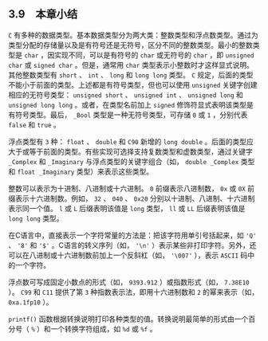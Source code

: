 ## 3.9　本章小结

`C` 有多种的数据类型。基本数据类型分为两大类：整数类型和浮点数类型。通过为类型分配的存储量以及是有符号还是无符号，区分不同的整数类型。最小的整数类型是 `char` ，因实现不同，可以是有符号的 `char` 或无符号的 `char` ，即 `unsigned char` 或 `signed char` 。但是，通常用 `char` 类型表示小整数时才这样显式说明。其他整数类型有 `short` 、 `int` 、 `long` 和 `long long` 类型。 `C` 规定，后面的类型不能小于前面的类型。上述都是有符号类型，但也可以使用 `unsigned` 关键字创建相应的无符号类型： `unsigned short` 、 `unsigned int` 、 `unsigned long` 和 `unsigned long long` 。或者，在类型名前加上 `signed` 修饰符显式表明该类型是有符号类型。最后， `_Bool` 类型是一种无符号类型，可存储 `0` 或 `1` ，分别代表 `false` 和 `true` 。

浮点类型有 `3` 种： `float` 、 `double` 和 `C90` 新增的 `long double` 。后面的类型应大于或等于前面的类型。有些实现可选择支持复数类型和虚数类型，通过关键字 `_Complex` 和 `_Imaginary` 与浮点类型的关键字组合（如， `double _Complex` 类型和 `float _Imaginary` 类型）来表示这些类型。

整数可以表示为十进制、八进制或十六进制。 `0` 前缀表示八进制数， `0x` 或 `0X` 前缀表示十六进制数。例如， `32` 、 `040` 、 `0x20` 分别以十进制、八进制、十六进制表示同一个值。 `l` 或 `L` 后缀表明该值是 `long` 类型， `ll` 或 `LL` 后缀表明该值是 `long long` 类型。

在C语言中，直接表示一个字符常量的方法是：把该字符用单引号括起来，如 `'Q'` 、 `'8'` 和 `'$'` 。C语言的转义序列（如， `'\n'` ）表示某些非打印字符。另外，还可以在八进制或十六进制数前加上一个反斜杠（如， `'\007'` ），表示 `ASCII` 码中的一个字符。

浮点数可写成固定小数点的形式（如， `9393.912` ）或指数形式（如， `7.38E10` ）。 `C99` 和 `C11` 提供了第 `3` 种指数表示法，即用十六进制数和 `2` 的幂来表示（如， `0xa.1fp10` ）。

`printf()` 函数根据转换说明打印各种类型的值。转换说明最简单的形式由一个百分号（ `%` ）和一个转换字符组成，如 `%d` 或 `%f` 。

